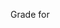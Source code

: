 <student username>

Grade for <lab or project id>

<any missed points>
<description of why points taken off>
<grader name/email>

<remaining late days>

<total grade>
